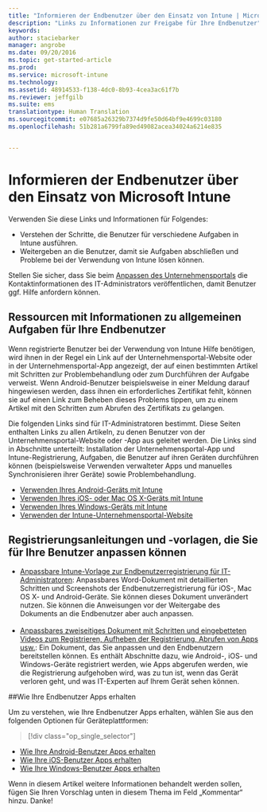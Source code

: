 ```yaml
---
title: "Informieren der Endbenutzer über den Einsatz von Intune | Microsoft Intune"
description: "Links zu Informationen zur Freigabe für Ihre Endbenutzer"
keywords: 
author: staciebarker
manager: angrobe
ms.date: 09/20/2016
ms.topic: get-started-article
ms.prod: 
ms.service: microsoft-intune
ms.technology: 
ms.assetid: 48914533-f138-4dc0-8b93-4cea3ac61f7b
ms.reviewer: jeffgilb
ms.suite: ems
translationtype: Human Translation
ms.sourcegitcommit: e07685a26329b7374d9fe50d64bf9e4699c03180
ms.openlocfilehash: 51b281a6799fa89ed49082acea34024a6214e835


---
```




# Informieren der Endbenutzer über den Einsatz von Microsoft Intune

Verwenden Sie diese Links und Informationen für Folgendes:

- Verstehen der Schritte, die Benutzer für verschiedene Aufgaben in Intune ausführen.
- Weitergeben an die Benutzer, damit sie Aufgaben abschließen und Probleme bei der Verwendung von Intune lösen können.

Stellen Sie sicher, dass Sie beim [Anpassen des Unternehmensportals](/Intune/get-started/start-with-a-paid-subscription-to-microsoft-intune-step-7) die Kontaktinformationen des IT-Administrators veröffentlichen, damit Benutzer ggf. Hilfe anfordern können.


## Ressourcen mit Informationen zu allgemeinen Aufgaben für Ihre Endbenutzer

Wenn registrierte Benutzer bei der Verwendung von Intune Hilfe benötigen, wird ihnen in der Regel ein Link auf der Unternehmensportal-Website oder in der Unternehmensportal-App angezeigt, der auf einen bestimmten Artikel mit Schritten zur Problembehandlung oder zum Durchführen der Aufgabe verweist. Wenn Android-Benutzer beispielsweise in einer Meldung darauf hingewiesen werden, dass ihnen ein erforderliches Zertifikat fehlt, können sie auf einen Link zum Beheben dieses Problems tippen, um zu einem Artikel mit den Schritten zum Abrufen des Zertifikats zu gelangen. 

Die folgenden Links sind für IT-Administratoren bestimmt. Diese Seiten enthalten Links zu allen Artikeln, zu denen Benutzer von der Unternehmensportal-Website oder -App aus geleitet werden. Die Links sind in Abschnitte unterteilt: Installation der Unternehmensportal-App und Intune-Registrierung, Aufgaben, die Benutzer auf ihren Geräten durchführen können (beispielsweise Verwenden verwalteter Apps und manuelles Synchronisieren ihrer Geräte) sowie Problembehandlung.

- [Verwenden Ihres Android-Geräts mit Intune](/Intune/EndUser/using-your-android-device-with-intune)
- [Verwenden Ihres iOS- oder Mac OS X-Geräts mit Intune](/Intune/EndUser/using-your-ios-or-mac-os-x-device-with-intune)
- [Verwenden Ihres Windows-Geräts mit Intune](/Intune/EndUser/using-your-windows-device-with-intune)
- [Verwenden der Intune-Unternehmensportal-Website](/Intune/EndUser/using-the-intune-company-portal-website)


## Registrierungsanleitungen und -vorlagen, die Sie für Ihre Benutzer anpassen können

- [Anpassbare Intune-Vorlage zur Endbenutzerregistrierung für IT-Administratoren](https://gallery.technet.microsoft.com/End-user-Intune-enrollment-55dfd64a): Anpassbares Word-Dokument mit detaillierten Schritten und Screenshots der Endbenutzerregistrierung für iOS-, Mac OS X- und Android-Geräte. Sie können dieses Dokument unverändert nutzen. Sie können die Anweisungen vor der Weitergabe des Dokuments an die Endbenutzer aber auch anpassen.</br></br>
- [Anpassbares zweiseitiges Dokument mit Schritten und eingebetteten Videos zum Registrieren, Aufheben der Registrierung, Abrufen von Apps usw.](https://gallery.technet.microsoft.com/Intune-End-User-Enrollment-3a0c9b0c#content): Ein Dokument, das Sie anpassen und den Endbenutzern bereitstellen können. Es enthält Abschnitte dazu, wie Android-, iOS- und Windows-Geräte registriert werden, wie Apps abgerufen werden, wie die Registrierung aufgehoben wird, was zu tun ist, wenn das Gerät verloren geht, und was IT-Experten auf Ihrem Gerät sehen können.

##Wie Ihre Endbenutzer Apps erhalten

Um zu verstehen, wie Ihre Endbenutzer Apps erhalten, wählen Sie aus den folgenden Optionen für Geräteplattformen:

> [!div class="op_single_selector"]
- [Wie Ihre Android-Benutzer Apps erhalten](how-your-android-users-get-their-apps.md)
- [Wie Ihre iOS-Benutzer Apps erhalten](how-your-ios-users-get-their-apps.md)
- [Wie Ihre Windows-Benutzer Apps erhalten](how-your-windows-users-get-their-apps.md)



Wenn in diesem Artikel weitere Informationen behandelt werden sollen, fügen Sie Ihren Vorschlag unten in diesem Thema im Feld „Kommentar“ hinzu. Danke!



<!--HONumber=Sep16_HO3-->


